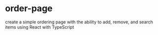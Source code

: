 # order-page
 create a simple ordering page with the ability to add, remove, and search items using React with TypeScript
